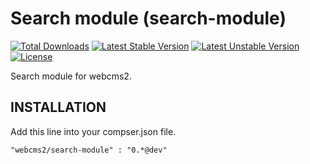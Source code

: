 Search module (search-module)
=========================

[![Total Downloads](https://poser.pugx.org/webcms2/search-module/downloads.png)](https://packagist.org/packages/webcms2/search-module)
[![Latest Stable Version](https://poser.pugx.org/webcms2/search-module/v/stable.png)](https://github.com/webcms2/search-module/releases)
[![Latest Unstable Version](https://poser.pugx.org/webcms2/search-module/v/unstable.png)](https://packagist.org/packages/webcms2/search-module)
[![License](https://poser.pugx.org/webcms2/search-module/license.png)](https://packagist.org/packages/webcms2/search-module)

Search module for webcms2.

INSTALLATION
-----------

Add this line into your compser.json file.

```
"webcms2/search-module" : "0.*@dev"
```
